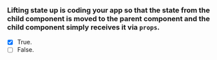 ### Lifting state up is coding your app so that the state from the child component is moved to the parent component and the child component simply receives it via `props`.

- [x] True.
- [ ] False.
